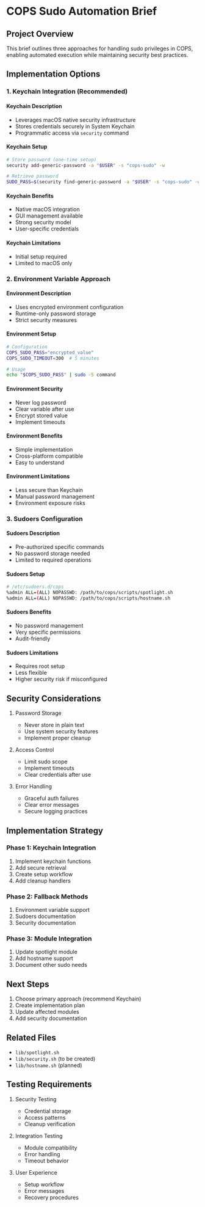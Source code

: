 # COPS Sudo Automation Brief

## Project Overview

This brief outlines three approaches for handling sudo privileges in COPS, enabling automated execution while maintaining security best practices.

## Implementation Options

### 1. Keychain Integration (Recommended)

#### Keychain Description

- Leverages macOS native security infrastructure
- Stores credentials securely in System Keychain
- Programmatic access via `security` command

#### Keychain Setup

```bash
# Store password (one-time setup)
security add-generic-password -a "$USER" -s "cops-sudo" -w

# Retrieve password
SUDO_PASS=$(security find-generic-password -a "$USER" -s "cops-sudo" -w)
```

#### Keychain Benefits

- Native macOS integration
- GUI management available
- Strong security model
- User-specific credentials

#### Keychain Limitations

- Initial setup required
- Limited to macOS only

### 2. Environment Variable Approach

#### Environment Description

- Uses encrypted environment configuration
- Runtime-only password storage
- Strict security measures

#### Environment Setup

```bash
# Configuration
COPS_SUDO_PASS="encrypted_value"
COPS_SUDO_TIMEOUT=300  # 5 minutes

# Usage
echo "$COPS_SUDO_PASS" | sudo -S command
```

#### Environment Security

- Never log password
- Clear variable after use
- Encrypt stored value
- Implement timeouts

#### Environment Benefits

- Simple implementation
- Cross-platform compatible
- Easy to understand

#### Environment Limitations

- Less secure than Keychain
- Manual password management
- Environment exposure risks

### 3. Sudoers Configuration

#### Sudoers Description

- Pre-authorized specific commands
- No password storage needed
- Limited to required operations

#### Sudoers Setup

```bash
# /etc/sudoers.d/cops
%admin ALL=(ALL) NOPASSWD: /path/to/cops/scripts/spotlight.sh
%admin ALL=(ALL) NOPASSWD: /path/to/cops/scripts/hostname.sh
```

#### Sudoers Benefits

- No password management
- Very specific permissions
- Audit-friendly

#### Sudoers Limitations

- Requires root setup
- Less flexible
- Higher security risk if misconfigured

## Security Considerations

1. Password Storage
   - Never store in plain text
   - Use system security features
   - Implement proper cleanup

2. Access Control
   - Limit sudo scope
   - Implement timeouts
   - Clear credentials after use

3. Error Handling
   - Graceful auth failures
   - Clear error messages
   - Secure logging practices

## Implementation Strategy

### Phase 1: Keychain Integration

1. Implement keychain functions
2. Add secure retrieval
3. Create setup workflow
4. Add cleanup handlers

### Phase 2: Fallback Methods

1. Environment variable support
2. Sudoers documentation
3. Security documentation

### Phase 3: Module Integration

1. Update spotlight module
2. Add hostname support
3. Document other sudo needs

## Next Steps

1. Choose primary approach (recommend Keychain)
2. Create implementation plan
3. Update affected modules
4. Add security documentation

## Related Files

- `lib/spotlight.sh`
- `lib/security.sh` (to be created)
- `lib/hostname.sh` (planned)

## Testing Requirements

1. Security Testing
   - Credential storage
   - Access patterns
   - Cleanup verification

2. Integration Testing
   - Module compatibility
   - Error handling
   - Timeout behavior

3. User Experience
   - Setup workflow
   - Error messages
   - Recovery procedures

